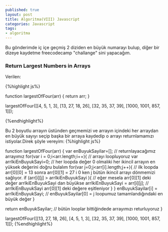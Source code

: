 ```yaml
---
published: true
layout: post
title: Algoritma(VIII) Javascript
categories: Javascript
tags: 
- algoritma
---
```


Bu gönderimde iç içe geçmiş 2 diziden en büyük numarayı bulup, diğer bir dizeye kaydetme freecodecamp "challange" sini yapacağım. 

### Return Largest Numbers in Arrays 

Verilen:

{%highlight js%}

function largestOfFour(arr) {
  return arr;
}

largestOfFour([[4, 5, 1, 3], [13, 27, 18, 26], [32, 35, 37, 39], [1000, 1001, 857, 1]]);

{%endhighlight%}

Bu 2 boyutlu arrayın üstünden geçmemizi ve arrayın içindeki her arraydan en büyük sayıyı seçip başka bir arraya kaydedip o arrayı returnlamamızı istiyolar.Direk şöyle vereyim:
{%highlight js%}

function largestOfFour(arr) {
 var enBuyukSayilar=[]; // returnlayacağımız arrayımız
  for(var i = 0;i<arr.length;i++){ // arrayı loopluyoruz
   var arrIkiEnBuyukSayi=0; // her loopda değer 0 olmalıki her ikincil arrayın en yüksek değerini doğru bulalım
    for(var j=0;j<arr[i].length;j++){ // ilk loopda arr[0][0] = 13 sonra arr[0][1] = 27 i 0 ken j bütün ikincil arrayı dönmemizi sağlıyor.
     if (arr[i][j] > arrIkiEnBuyukSayi ){ // eğer mesela arr[0][1] deki değer arrIkiEnBuyukSayi dan büyükse
      arrIkiEnBuyukSayi = arr[i][j]; // arrIkiEnBuyukSayi arr[0][1] deki değere eşitleniyor
    }
   }
   enBuyukSayilar[i] = arrIkiEnBuyukSayi; // enBuyukSayilar[0] = j loopumuz tamamlandığındaki en büyük değer
  }
  
  return enBuyukSayilar; // bütün looplar bittiğindede arrayımızı returluyoruz
}

largestOfFour([[13, 27, 18, 26], [4, 5, 1, 3], [32, 35, 37, 39], [1000, 1001, 857, 1]]);
{%endhighlight%}
